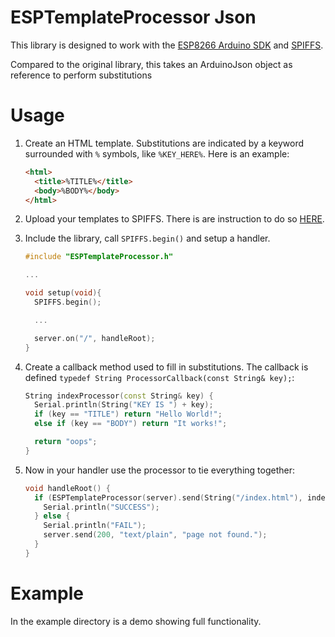 # ESPTemplateProcessor Json

This library is designed to work with the [ESP8266 Arduino SDK](https://github.com/esp8266/Arduino) and [SPIFFS](https://github.com/esp8266/Arduino/blob/master/doc/filesystem.md).

Compared to the original library, this takes an ArduinoJson object as reference to perform substitutions

# Usage

1. Create an HTML template. Substitutions are indicated by a keyword surrounded with `%` symbols, like `%KEY_HERE%`. Here is an example:
    ```html
    <html>
      <title>%TITLE%</title>
      <body>%BODY%</body>
    </html>
    ```

2. Upload your templates to SPIFFS. There is are instruction to do so [HERE](https://github.com/esp8266/Arduino/blob/master/doc/filesystem.md#uploading-files-to-file-system).

3. Include the library, call `SPIFFS.begin()` and setup a handler.
    ```C++
    #include "ESPTemplateProcessor.h"

    ...

    void setup(void){
      SPIFFS.begin();

      ...

      server.on("/", handleRoot);
    }
    ```

4. Create a callback method used to fill in substitutions. The callback is defined `typedef String ProcessorCallback(const String& key);`:
    ```C++
    String indexProcessor(const String& key) {
      Serial.println(String("KEY IS ") + key);
      if (key == "TITLE") return "Hello World!";
      else if (key == "BODY") return "It works!";

      return "oops";
    }
    ```

5. Now in your handler use the processor to tie everything together:
    ```C++
    void handleRoot() {
      if (ESPTemplateProcessor(server).send(String("/index.html"), indexProcessor)) {
        Serial.println("SUCCESS");
      } else {
        Serial.println("FAIL");
        server.send(200, "text/plain", "page not found.");
      }
    }
    ```

# Example

In the example directory is a demo showing full functionality.
